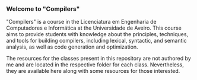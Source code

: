 ### Welcome to "Compilers"

"Compilers" is a course in the Licenciatura em Engenharia de Computadores e Informática at the Universidade de Aveiro. This course aims to provide students with knowledge about the principles, techniques, and tools for building compilers, including lexical, syntactic, and semantic analysis, as well as code generation and optimization.

The resources for the classes present in this repository are not authored by me and are located in the respective folder for each class. Nevertheless, they are available here along with some resources for those interested.
